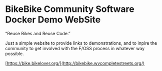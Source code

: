 # BikeBike Community Software Docker Demo WebSite

“Reuse Bikes and Reuse Code.”

Just a simple website to provide links to demonstrations, and to inpire the community to get involved with the F/OSS process in whatever way possible.

[https://bike.bikelover.org/](http://bikebike.wvcompletestreets.org/)
